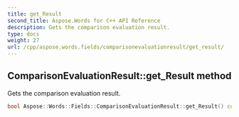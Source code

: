 ```yaml
---
title: get_Result
second_title: Aspose.Words for C++ API Reference
description: Gets the comparison evaluation result.
type: docs
weight: 27
url: /cpp/aspose.words.fields/comparisonevaluationresult/get_result/
---
```

## ComparisonEvaluationResult::get_Result method


Gets the comparison evaluation result.

```cpp
bool Aspose::Words::Fields::ComparisonEvaluationResult::get_Result() const
```

